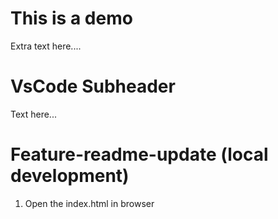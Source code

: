 # This is a demo 

Extra text here....

# VsCode Subheader

Text here...


# Feature-readme-update (local development)
1. Open the index.html in browser